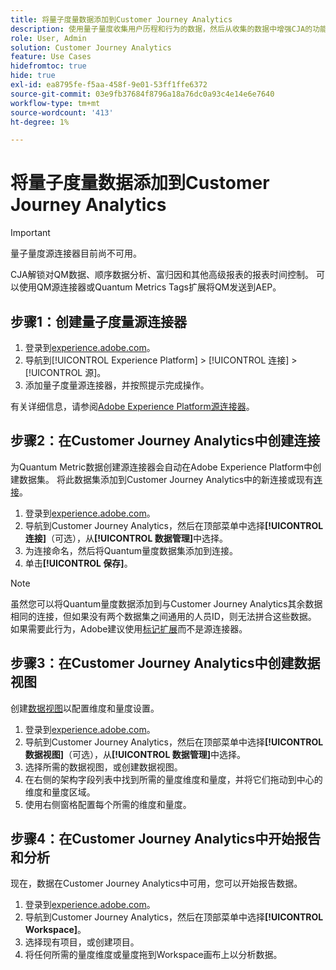 ```yaml
---
title: 将量子度量数据添加到Customer Journey Analytics
description: 使用量子量度收集用户历程和行为的数据，然后从收集的数据中增强CJA的功能，以得出更丰富的见解。
role: User, Admin
solution: Customer Journey Analytics
feature: Use Cases
hidefromtoc: true
hide: true
exl-id: ea8795fe-f5aa-458f-9e01-53ff1ffe6372
source-git-commit: 03e9fb37684f8796a18a76dc0a93c4e14e6e7640
workflow-type: tm+mt
source-wordcount: '413'
ht-degree: 1%

---
```


# 将量子度量数据添加到Customer Journey Analytics

>[!IMPORTANT]
>
>量子量度源连接器目前尚不可用。

CJA解锁对QM数据、顺序数据分析、富归因和其他高级报表的报表时间控制。  可以使用QM源连接器或Quantum Metrics Tags扩展将QM发送到AEP。

## 步骤1：创建量子度量源连接器

1. 登录到[experience.adobe.com](https://experience.adobe.com)。
1. 导航到[!UICONTROL Experience Platform] > [!UICONTROL 连接] > [!UICONTROL 源]。
1. 添加量子度量源连接器，并按照提示完成操作。

有关详细信息，请参阅[Adobe Experience Platform源连接器](https://experienceleague.adobe.com/zh-hans/docs/experience-platform/sources/home)。

## 步骤2：在Customer Journey Analytics中创建连接

为Quantum Metric数据创建源连接器会自动在Adobe Experience Platform中创建数据集。 将此数据集添加到Customer Journey Analytics中的新连接或现有[连接](/help/connections/overview.md)。

1. 登录到[experience.adobe.com](https://experience.adobe.com)。
1. 导航到Customer Journey Analytics，然后在顶部菜单中选择&#x200B;**[!UICONTROL 连接]**（可选），从&#x200B;**[!UICONTROL 数据管理]**&#x200B;中选择。
1. 为连接命名，然后将Quantum量度数据集添加到连接。
1. 单击&#x200B;**[!UICONTROL 保存]**。

>[!NOTE]
>虽然您可以将Quantum量度数据添加到与Customer Journey Analytics其余数据相同的连接，但如果没有两个数据集之间通用的人员ID，则无法拼合这些数据。 如果需要此行为，Adobe建议使用[标记扩展](https://experienceleague.adobe.com/zh-hans/docs/experience-platform/destinations/catalog/analytics/quantum-metric)而不是源连接器。

## 步骤3：在Customer Journey Analytics中创建数据视图

创建[数据视图](/help/data-views/data-views.md)以配置维度和量度设置。

1. 登录到[experience.adobe.com](https://experience.adobe.com)。
1. 导航到Customer Journey Analytics，然后在顶部菜单中选择&#x200B;**[!UICONTROL 数据视图]**（可选），从&#x200B;**[!UICONTROL 数据管理]**&#x200B;中选择。
1. 选择所需的数据视图，或创建数据视图。
1. 在右侧的架构字段列表中找到所需的量度维度和量度，并将它们拖动到中心的维度和量度区域。
1. 使用右侧窗格配置每个所需的维度和量度。

## 步骤4：在Customer Journey Analytics中开始报告和分析

现在，数据在Customer Journey Analytics中可用，您可以开始报告数据。

1. 登录到[experience.adobe.com](https://experience.adobe.com)。
1. 导航到Customer Journey Analytics，然后在顶部菜单中选择&#x200B;**[!UICONTROL Workspace]**。
1. 选择现有项目，或创建项目。
1. 将任何所需的量度维度或量度拖到Workspace画布上以分析数据。
